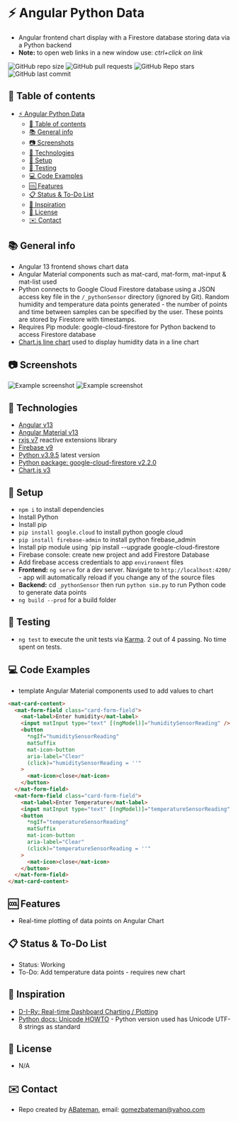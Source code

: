 # :zap: Angular Python Data

* Angular frontend chart display with a Firestore database storing data via a Python backend
* **Note:** to open web links in a new window use: _ctrl+click on link_

![GitHub repo size](https://img.shields.io/github/repo-size/AndrewJBateman/angular-python-charts?style=plastic)
![GitHub pull requests](https://img.shields.io/github/issues-pr/AndrewJBateman/angular-python-charts?style=plastic)
![GitHub Repo stars](https://img.shields.io/github/stars/AndrewJBateman/angular-python-charts?style=plastic)
![GitHub last commit](https://img.shields.io/github/last-commit/AndrewJBateman/angular-python-charts?style=plastic)

## :page_facing_up: Table of contents

* [:zap: Angular Python Data](#zap-angular-python-data)
  * [:page_facing_up: Table of contents](#page_facing_up-table-of-contents)
  * [:books: General info](#books-general-info)
  * [:camera: Screenshots](#camera-screenshots)
  * [:signal_strength: Technologies](#signal_strength-technologies)
  * [:floppy_disk: Setup](#floppy_disk-setup)
  * [:flashlight: Testing](#flashlight-testing)
  * [:computer: Code Examples](#computer-code-examples)
  * [:cool: Features](#cool-features)
  * [:clipboard: Status & To-Do List](#clipboard-status--to-do-list)
  * [:clap: Inspiration](#clap-inspiration)
  * [:file_folder: License](#file_folder-license)
  * [:envelope: Contact](#envelope-contact)

## :books: General info

* Angular 13 frontend shows chart data
* Angular Material components such as mat-card, mat-form, mat-input & mat-list used
* Python connects to Google Cloud Firestore database using a JSON access key file in the `/_pythonSensor` directory (ignored by Git). Random humidity and temperature data points generated - the number of points and time between samples can be specified by the user. These points are stored by Firestore with timestamps.
* Requires Pip module: google-cloud-firestore for Python backend to access Firestore database
* [Chart.js line chart](https://github.com/chartjs/Chart.js/blob/master/docs/charts/line.md#configuration-options) used to display humidity data in a line chart

## :camera: Screenshots

![Example screenshot](./img/chart.png)
![Example screenshot](./img/firestore.png)

## :signal_strength: Technologies

* [Angular v13](https://angular.io/)
* [Angular Material v13](https://material.angular.io/)
* [rxjs v7](https://rxjs.dev/) reactive extensions library
* [Firebase v9](https://firebase.google.com/)
* [Python v3.9.5](https://www.python.org/) latest version
* [Python package: google-cloud-firestore v2.2.0](https://pypi.org/project/google-cloud-firestore/)
* [Chart.js v3](https://www.chartjs.org/docs/3.7.1/)

## :floppy_disk: Setup

* `npm i` to install dependencies
* Install Python
* Install pip
* `pip install google.cloud` to install python google cloud
* `pip install firebase-admin` to install python firebase_admin
* Install pip module using `pip install --upgrade google-cloud-firestore
* Firebase console: create new project and add Firestore Database
* Add firebase access credentials to app `environment` files
* **Frontend:** `ng serve` for a dev server. Navigate to `http://localhost:4200/` - app will automatically reload if you change any of the source files
* **Backend:** cd `_pythonSensor` then run `python sim.py` to run Python code to generate data points
* `ng build --prod` for a build folder

## :flashlight: Testing

* `ng test` to execute the unit tests via [Karma](https://karma-runner.github.io). 2 out of 4 passing. No time spent on tests.

## :computer: Code Examples

* template Angular Material components used to add values to chart

```html
<mat-card-content>
  <mat-form-field class="card-form-field">
    <mat-label>Enter humidity</mat-label>
    <input matInput type="text" [(ngModel)]="humiditySensorReading" />
    <button
      *ngIf="humiditySensorReading"
      matSuffix
      mat-icon-button
      aria-label="Clear"
      (click)="humiditySensorReading = ''"
    >
      <mat-icon>close</mat-icon>
    </button>
  </mat-form-field>
  <mat-form-field class="card-form-field">
    <mat-label>Enter Temperature</mat-label>
    <input matInput type="text" [(ngModel)]="temperatureSensorReading" />
    <button
      *ngIf="temperatureSensorReading"
      matSuffix
      mat-icon-button
      aria-label="Clear"
      (click)="temperatureSensorReading = ''"
    >
      <mat-icon>close</mat-icon>
    </button>
  </mat-form-field>
</mat-card-content>
```

## :cool: Features

* Real-time plotting of data points on Angular Chart

## :clipboard: Status & To-Do List

* Status: Working
* To-Do: Add temperature data points - requires new chart

## :clap: Inspiration

* [D-I-Ry: Real-time Dashboard Charting / Plotting](https://www.youtube.com/watch?v=PY4yjjcThos&t=378s)
* [Python docs: Unicode HOWTO](https://docs.python.org/3/howto/unicode.html) - Python version used has Unicode UTF-8 strings as standard

## :file_folder: License

* N/A

## :envelope: Contact

* Repo created by [ABateman](https://github.com/AndrewJBateman), email: gomezbateman@yahoo.com
